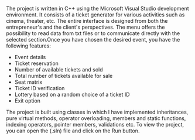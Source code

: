 The project is written in C++ using the Microsoft Visual Studio development environment. It consists of a ticket generator for various activities such as cinema, theater, etc.
The entire interface is designed from both the entrepreneur's and the client's perspectives.
The menu offers the possibility to read data from txt files or to communicate directly with the selected section.Once you have chosen the desired event, you have the following features:
  - Event details
  - Ticket reservation
  - Number of available tickets and sold
  - Total number of tickets available for sale
  - Seat matrix
  - Ticket ID verification
  - Lottery based on a random choice of a ticket ID
  - Exit option

The project is built using classes in which I have implemented inheritances, pure virtual methods, operator overloading, members and static functions, indexing operators, pointer members, validations etc.
To view the project, you can open the (.sln) file and click on the Run button.
